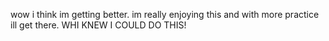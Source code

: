 wow i think im getting better. im really enjoying this and with more practice ill get there.
WHI KNEW I COULD DO THIS!
